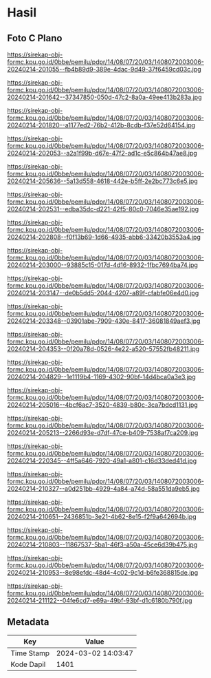 # Hasil

## Foto C Plano

https://sirekap-obj-formc.kpu.go.id/0bbe/pemilu/pdpr/14/08/07/20/03/1408072003006-20240214-201055--fb4b89d9-389e-4dac-9d49-37f6459cd03c.jpg

https://sirekap-obj-formc.kpu.go.id/0bbe/pemilu/pdpr/14/08/07/20/03/1408072003006-20240214-201642--37347850-050d-47c2-8a0a-49ee413b283a.jpg

https://sirekap-obj-formc.kpu.go.id/0bbe/pemilu/pdpr/14/08/07/20/03/1408072003006-20240214-201820--a1177ed2-76b2-412b-8cdb-f37e52d64154.jpg

https://sirekap-obj-formc.kpu.go.id/0bbe/pemilu/pdpr/14/08/07/20/03/1408072003006-20240214-202053--a2a1f99b-d67e-47f2-ad1c-e5c864b47ae8.jpg

https://sirekap-obj-formc.kpu.go.id/0bbe/pemilu/pdpr/14/08/07/20/03/1408072003006-20240214-205636--5a13d558-4618-442e-b5ff-2e2bc773c6e5.jpg

https://sirekap-obj-formc.kpu.go.id/0bbe/pemilu/pdpr/14/08/07/20/03/1408072003006-20240214-202531--edba35dc-d221-42f5-80c0-7046e35ae192.jpg

https://sirekap-obj-formc.kpu.go.id/0bbe/pemilu/pdpr/14/08/07/20/03/1408072003006-20240214-202808--f0f13b69-1d66-4935-abb6-33420b3553a4.jpg

https://sirekap-obj-formc.kpu.go.id/0bbe/pemilu/pdpr/14/08/07/20/03/1408072003006-20240214-203000--93885c15-017d-4d16-8932-1fbc7694ba74.jpg

https://sirekap-obj-formc.kpu.go.id/0bbe/pemilu/pdpr/14/08/07/20/03/1408072003006-20240214-203147--de0b5dd5-2044-4207-a89f-cfabfe06e4d0.jpg

https://sirekap-obj-formc.kpu.go.id/0bbe/pemilu/pdpr/14/08/07/20/03/1408072003006-20240214-203348--03901abe-7909-430e-8417-36081849aef3.jpg

https://sirekap-obj-formc.kpu.go.id/0bbe/pemilu/pdpr/14/08/07/20/03/1408072003006-20240214-204353--0f20a78d-0526-4e22-a520-57552fb48211.jpg

https://sirekap-obj-formc.kpu.go.id/0bbe/pemilu/pdpr/14/08/07/20/03/1408072003006-20240214-204829--1e1119b4-1169-4302-90bf-14d4bca0a3e3.jpg

https://sirekap-obj-formc.kpu.go.id/0bbe/pemilu/pdpr/14/08/07/20/03/1408072003006-20240214-205016--4bcf6ac7-3520-4839-b80c-3ca7bdcd1131.jpg

https://sirekap-obj-formc.kpu.go.id/0bbe/pemilu/pdpr/14/08/07/20/03/1408072003006-20240214-205213--2266d93e-d7df-47ce-b409-7538af7ca209.jpg

https://sirekap-obj-formc.kpu.go.id/0bbe/pemilu/pdpr/14/08/07/20/03/1408072003006-20240214-220345--4ff5a646-7920-49a1-a801-c16d33ded41d.jpg

https://sirekap-obj-formc.kpu.go.id/0bbe/pemilu/pdpr/14/08/07/20/03/1408072003006-20240214-210327--a0d251bb-4929-4a84-a74d-58a551da9eb5.jpg

https://sirekap-obj-formc.kpu.go.id/0bbe/pemilu/pdpr/14/08/07/20/03/1408072003006-20240214-210651--2436851b-3e21-4b62-8e15-f2f9a642694b.jpg

https://sirekap-obj-formc.kpu.go.id/0bbe/pemilu/pdpr/14/08/07/20/03/1408072003006-20240214-210803--11867537-5ba1-46f3-a50a-45ce6d39b475.jpg

https://sirekap-obj-formc.kpu.go.id/0bbe/pemilu/pdpr/14/08/07/20/03/1408072003006-20240214-210953--8e98efdc-48d4-4c02-9c1d-b6fe368815de.jpg

https://sirekap-obj-formc.kpu.go.id/0bbe/pemilu/pdpr/14/08/07/20/03/1408072003006-20240214-211122--04fe6cd7-e69a-49bf-93bf-d1c6180b790f.jpg


## Metadata

| Key        | Value               |
| ---------- | ------------------- |
| Time Stamp | 2024-03-02 14:03:47 |
| Kode Dapil | 1401                |




